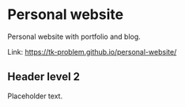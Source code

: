 # Personal website

Personal website with portfolio and blog.

Link: https://tk-problem.github.io/personal-website/

## Header level 2

Placeholder text.
